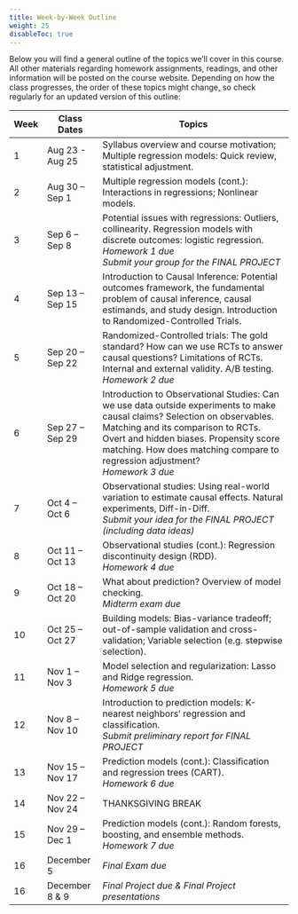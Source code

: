 ```yaml
---
title: Week-by-Week Outline
weight: 25
disableToc: true
---
```


Below you will find a general outline of the topics we’ll cover in this course. All other materials regarding homework assignments, readings, and other information will be posted on the course website. Depending on how the class progresses, the order of these topics might change, so check regularly for an updated version of this outline:

<table>
<thead>
<tr>
<th>Week</th>
<th>Class Dates</th>
<th>Topics</th>
</tr>
</thead>
<tbody>
<tr>
<td>1</td>
<td>Aug 23 - Aug 25</td>
<td>Syllabus overview and course motivation; Multiple regression models: Quick review, statistical adjustment.</td>
</tr>
<tr>
<td>2</td>
<td>Aug 30 – Sep 1</td>
<td>Multiple regression models (cont.): Interactions in regressions; Nonlinear models.</td>
</tr>
<tr>
<td>3</td>
<td>Sep 6 – Sep 8</td>
<td>Potential issues with regressions: Outliers, collinearity. Regression models with discrete outcomes: logistic regression. <br><i>Homework 1 due</i> <br><i>Submit your group for the FINAL PROJECT</i></td>
</tr>
<tr>
<td>4</td>
<td>Sep 13 – Sep 15</td>
<td>Introduction to Causal Inference: Potential outcomes framework, the fundamental problem of causal inference, causal estimands, and study design. Introduction to Randomized-Controlled Trials.</td>
</tr>
<tr>
<td>5</td>
<td>Sep 20 – Sep 22</td>
<td>Randomized-Controlled trials: The gold standard? How can we use RCTs to answer causal questions? Limitations of RCTs. Internal and external validity. A/B testing. <br><i>Homework 2 due</i></td>
</tr>
<tr>
<td>6</td>
<td>Sep 27 – Sep 29</td>
<td>Introduction to Observational Studies: Can we use data outside experiments to make causal claims? Selection on observables. Matching and its comparison to RCTs. Overt and hidden biases. Propensity score matching. How does matching compare to regression adjustment? <br><i>Homework 3 due</i></td>
</tr>
<tr>
<td>7</td>
<td>Oct 4 – Oct 6</td>
<td>Observational studies: Using real-world variation to estimate causal effects. Natural experiments, Diff-in-Diff. <br><i>Submit your idea for the FINAL PROJECT (including data ideas)</i></td>
</tr>
<tr>
<td>8</td>
<td>Oct 11 – Oct 13</td>
<td>Observational studies (cont.): Regression discontinuity design (RDD).<br><i>Homework 4 due</i></td>
</tr>
<tr>
<td>9</td>
<td>Oct 18 – Oct 20</td>
<td>What about prediction? Overview of model checking.<br><i>Midterm exam due</i></td>
</tr>
<tr>
<td>10</td>
<td>Oct 25 – Oct 27</td>
<td>Building models: Bias-variance tradeoff; out-of-sample validation and cross-validation; Variable selection (e.g. stepwise selection).</td>
</tr>
<tr>
<td>11</td>
<td>Nov 1 – Nov 3</td>
<td>Model selection and regularization: Lasso and Ridge regression.<br><i>Homework 5 due</i></td>
</tr>
<tr>
<td>12</td>
<td>Nov 8 – Nov 10</td>
<td>Introduction to prediction models: K-nearest neighbors’ regression and classification.<br><i>Submit preliminary report for FINAL PROJECT</i></td>
</tr>
<tr>
<td>13</td>
<td>Nov 15 – Nov 17</td>
<td>Prediction models (cont.): Classification and regression trees (CART).<br><i>Homework 6 due</i></td>
</tr>
<tr>
<td>14</td>
<td>Nov 22 – Nov 24</td>
<td>THANKSGIVING BREAK</td>
</tr>
<tr>
<td>15</td>
<td>Nov 29 – Dec 1</td>
<td>Prediction models (cont.): Random forests, boosting, and ensemble methods.<br><i>Homework 7 due</i></td>
</tr>
<tr>
<td>16</td>
<td>December 5</td>
<td><i>Final Exam due</i></td>
</tr>
<tr>
<td>16</td>
<td>December 8 & 9</td>
<td><i>Final Project due & Final Project presentations</i></td>
</tr>
</tbody>
</table>
